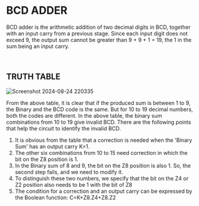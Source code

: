 # **BCD ADDER**
<p>BCD adder is the arithmetic addition of two decimal digits in BCD, together with an input carry from a previous stage. Since each input digit does not exceed 9, the output sum 
cannot be greater than 9 + 9 + 1 = 19, the 1 in the sum being an input carry. </p>
<br>

## TRUTH TABLE
![Screenshot 2024-08-24 220335](https://github.com/user-attachments/assets/d4cb680e-be9e-4c21-a5c1-ff63a5e81c51)
<br>
<p>From the above table, it is clear that if the produced sum is between 1 to 9, the Binary and the BCD code is the same. But for 10 to 19 decimal numbers, both the codes are different. In the above table, the binary sum combinations from 10 to 19 give invalid BCD. There are the following points that help the circuit to identify the invalid BCD.
</p>
<p>
  <ol><li>It is obvious from the table that a correction is needed when the 'Binary Sum' has an output carry K=1.</li>
 <li>The other six combinations from 10 to 15 need correction in which the bit on the Z8 position is 1.</li>
  <li>In the Binary sum of 8 and 9, the bit on the Z8 position is also 1. So, the second step fails, and we need to modify it.</li>
  <li>To distinguish these two numbers, we specify that the bit on the Z4 or Z2 position also needs to be 1 with the bit of Z8</li>
 <li> The condition for a correction and an output carry can be expressed by the Boolean function:
C=K+Z8.Z4+Z8.Z2</li></p>
